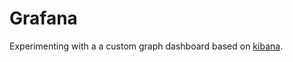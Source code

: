 # Grafana

Experimenting with a a custom graph dashboard based on [kibana](https://github.com/elasticsearch/kibana).


